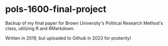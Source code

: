 # pols-1600-final-project
Backup of my final paper for Brown University's Political Research Method's class, utilizing R and RMarkdown.

Written in 2019, but uploaded to Github in 2023 for posterity!
